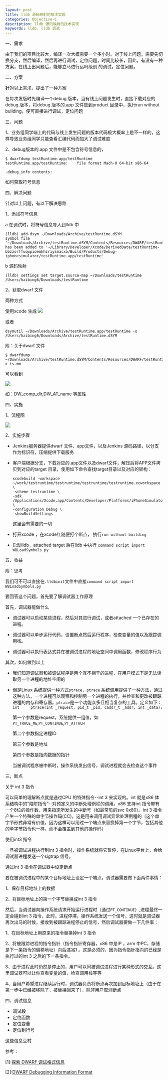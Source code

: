```yaml
---
layout: post
title: lldb 源码映射的技术实现
categories: Objective-C
description: lldb 源码映射的技术实现
keywords: lldb, lldb 调试
---
```


一、需求


由于我们的项目比较大，编译一次大概需要一个多小时。对于线上问题，需要先切换分支，然后编译，然后再进行调试，定位问题，时间比较长，因此，有没有一种方案，在线上出问题后，能够立马进行远吗级别 的调试，定位问题。


二、方案

针对以上需求，提出了一种方案


在每次发版时先编译一个debug 版本，当有线上问题发生时，直接下载对应的debug 版本，将debug 版本的.app 文件放到product 目录中，执行run without building，便可直接进行调试，定位问题 


三、问题

1、业务组同学端上的代码与线上发生问题的版本代码极大概率上是不一样的，这样导致业务组同学只能查看汇编代码而加大了调试难度


2、debug版本的.app 文件中是不包含符号信息的，

```
$ dwarfdump testRuntime.app/testRuntime 
testRuntime.app/testRuntime:	file format Mach-O 64-bit x86-64

.debug_info contents:

```
如何获取符号信息


四、解决问题


针对以上问题，有以下解决思路

1、添加符号信息

a 在调试时，将符号信息导入到lldb 中

```
(lldb) add-dsym ~/Downloads/Archive/testRuntime.dSYM
symbol file '~/Downloads/Archive/testRuntime.dSYM/Contents/Resources/DWARF/testRuntime' has been added to '~/Library/Developer/Xcode/DerivedData/testRuntime-bbzzorffuqwpioemkhzriysmacxo/Build/Products/Debug-iphonesimulator/testRuntime.app/testRuntime'
```
b 源码映射

```
(lldb) settings set target.source-map ~/Downloads/testRuntime /Users/haibing6/Downloads/testRuntime
```

2、获取dwarf 文件


两种方式


使用xcode 生成
![](/images/blog/lldb/01/2020-05-25-6.17.44.png)

或者

```
dsymutil ~/Downloads/Archive/testRuntime.app/testRuntime -o /Users/haibing6/Downloads/Archive/testRuntime.dSYM
```
附：关于dwarf 文件
```
$ dwarfdump ~/Downloads/Archive/testRuntime.dSYM/Contents/Resources/DWARF/testRuntime > ts.mm
```


可以看到

![](/images/blog/lldb/01/2020-05-25-2.41.12.png)



如：DW_comp_dir,DW_AT_name 等属性



四、实施


1、流程图

![](/images/blog/lldb/01/2020-05-25-2.11.58.png)


2、实施步骤


* Jenkins服务器提供dwarf 文件、app文件，以及Jenkins 源码路径，以分支作为标识符，压缩提供下载服务
	
	
* 客户端根据分支，下载对应的.app文件以及dwarf文件，解压后将APP文件拷贝到对应的target 目录，使用如下命令查找target目录以及对应的架构：

	```
	xcodebuild -workspace ~/work/testruntime/testruntime/testruntime/testruntime.xcworkspace  \
	-scheme testruntime \
	-sdk /Applications/Xcode.app/Contents/Developer/Platforms/iPhoneSimulator.platform/Developer/SDKs/iPhoneSimulator.sdk/  \
	-configuration Debug \
	-showBuildSettings
	```
	这里会有需要的一切
	
* 打开xcode ，在xcode红随便打个断点， 执行`run without building`
	
	
* 启动lldb，attached target 后在lldb 中执行 `command script import WBLoadSymbols.py`
	
	
	
五、收益


附：思考


我们可不可以直接在`.lldbinit`文件中直接`command script import WBLoadSymbols.py`


要回答这个问题，首先要了解调试器工作原理

首先，调试器能做什么

* 调试器可以启动某些进程，然后对其进行调试，或者attached 一个已存在的进程。


* 调试器可以单步运行代码，设置断点然后运行程序，检查变量的值以及跟踪调用栈。

* 调试器可以执行表达式并在被调试进程的地址空间中调用函数，修改程序行为

其次，如何做到以上

* 我们知道调试器和被调试程序是两个互不相干的进程，在用户模式下是无法读取另一个进程的地址空间的
* 但是Linux 系统提供一种方式`ptrace`，`ptrace` 系统调用提供了一种方法，通过这种方法，一个进程可以观察和控制另一个进程的执行，并检查和更改被跟踪进程的内存和寄存器。`ptrace`是一个功能众多且相当复杂的工具。定义如下：
`int     ptrace(int _request, pid_t _pid, caddr_t _addr, int _data);`

	第一个参数是request，系统提供一组值，如`PT_TRACE_ME`,`PT_CONTINUE`,`PT_ATTACH`


	第二个参数指定进程ID

	第三个参数是地址


	第四个参数是指向数据的指针
	
	当被调试程序被中断时，操作系统发出信号，调试进程就会去检查这个事件


三，断点
	
关于 int 3 指令



可以简单的理解断点就是通过CPU 的特殊指令--int 3 来实现的。int 就是x86 体系结构中的“陷阱指令”--对预定义的中断处理例程的调用。x86 支持int 指令带有一个8位的操作数，用来指定所发生的中断号（如最常见的svc 0x80）。int 3 指令产生一个特殊的单字节操作码(CC)，这是用来调用调试异常处理例程的（这个单字节形式非常有价值，因为这样可以用过一个端点来替换掉第一个字节，包括其他的单字节指令也一样，而不会覆盖到其他的操作码）


使用int3 指令



一旦被调试进程执行到int 3 指令时，操作系统就将它暂停，在Linux平台上，会给调试器进程发送一个sigtrap 信号。


通过int 3 指令在调试器中设定断点


要在被调试进程中的某个目标地址上设定一个端点，调试器需要做下面两件事情：


1、保存目标地址上的数据



2、将目标地址上的第一个字节替换成int 3 指令


然后，当调试器向操作系统请求开始运行进程时（通过`PT_CONTINUE`）,进程最终一定会碰到int 3 指令，此时，进程停滞，操作系统发送一个信号，这时就是调试器再次出马的时候，接收到被跟踪进程停止的信号，然后调试器要做一下几件事：


1、在目标地址上用原来的指令替换掉int 3 指令



2、将被跟踪进程的指令指针（指令指针寄存器，x86 中是IP ，arm 中PC，存储是下一条指令的偏移地址）向后递减1 。这是必须的，因为指令指针指向的已经是执行过的int 3 之后的下一条指令。


3、由于进程此时仍然是停止的，用户可以同被调试进程进行某种形式的交互。这里调试器可以让你查看变量的值，检查调用栈等等


4、当用户希望进程继续运行时，调试器负责将断点再次加到目标地址上（由于在第一步中已经被移除了，被替换回来了），除非用户取消断点


四、调试信息
* 调试段
* 定位函数	
* 定位变量
* 定位到行号

这些信息豆村	






参考：

[1]\:[探索 DWARF 调试格式信息](https://www.ibm.com/developerworks/cn/aix/library/au-dwarf-debug-format/index.html)

[2]\:[DWARF Debugging Information Format](http://dwarfstd.org/doc/DWARF5.pdf)


